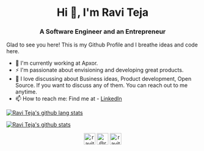 <h1 align="center">Hi 👋, I'm Ravi Teja</h1>
<h3 align="center">A Software Engineer and an Entrepreneur</h3>

Glad to see you here! This is my Github Profile and I breathe ideas and code here.

- 🔭 I'm currently working at Apxor.
- ⚡ I'm passionate about envisioning and developing great products. 
- 💬 I love discussing about Business ideas, Product development, Open Source. If you want to discuss any of them. You can reach out to me anytime.
- 📫 How to reach me: Find me at - [LinkedIn](https://www.linkedin.com/in/ravitejakomma/)


[![Ravi Teja's github lang stats](https://github-readme-stats.vercel.app/api/top-langs/?username=RaviTejaKomma&layout=compact&theme=gotham&exclude_repo=Apple-Logo-Detection,HackerEarth_MachineLearning_Challenges_Solutions,Complete-Python-3-Bootcamp,Twitter-Sentiment-Analysis,Youtube-Comments-Spam-Detection,Titanic-Kaggle,SMS_Spam_Detectionhide=HTML,Jupyter%20Notebook,CSS&langs_count=5)](https://github.com/RaviTejaKomma/github-readme-stats)

[![Ravi Teja's github stats](https://github-readme-stats.vercel.app/api?username=RaviTejaKomma&show_icons=true&hide_border=true&theme=gotham)](https://github.com/RaviTejaKomma/github-readme-stats)

<p align="center">
    <a href="https://www.linkedin.com/in/ravitejakomma/" target="blank"><img align="center" src="https://cdn.jsdelivr.net/npm/simple-icons@3.0.1/icons/linkedin.svg" alt="ravitejakomma" height="30" width="30" /></a>
    <a href="https://medium.com/@ravitejakomma" target="blank"><img align="center" src="https://cdn.jsdelivr.net/npm/simple-icons@3.0.1/icons/medium.svg" alt="@ravitejakomma" height="30" width="30" /></a>  
    <a href="https://www.instagram.com/raviteja_komma/" target="blank"><img align="center" src="http://cdn.jsdelivr.net/npm/simple-icons@3.0.1/icons/instagram.svg" alt="raviteja_komma" height="30" width="30" /></a>
</p>
